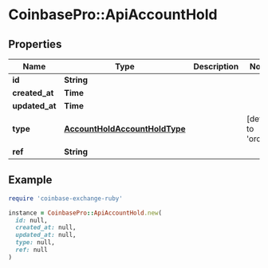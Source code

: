 # CoinbasePro::ApiAccountHold

## Properties

| Name | Type | Description | Notes |
| ---- | ---- | ----------- | ----- |
| **id** | **String** |  |  |
| **created_at** | **Time** |  |  |
| **updated_at** | **Time** |  |  |
| **type** | [**AccountHoldAccountHoldType**](AccountHoldAccountHoldType.md) |  | [default to &#39;order&#39;] |
| **ref** | **String** |  |  |

## Example

```ruby
require 'coinbase-exchange-ruby'

instance = CoinbasePro::ApiAccountHold.new(
  id: null,
  created_at: null,
  updated_at: null,
  type: null,
  ref: null
)
```

